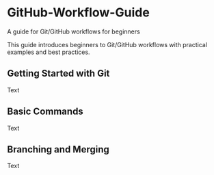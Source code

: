 # GitHub-Workflow-Guide
A guide for Git/GitHub workflows for beginners

This guide introduces beginners to Git/GitHub workflows with practical examples and best practices.
## Getting Started with Git

Text 

## Basic Commands

Text

## Branching and Merging

Text
